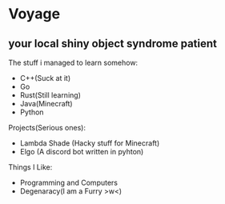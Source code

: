 # Voyage
## your local shiny object syndrome patient
The stuff i managed to learn somehow:
- C++(Suck at it)
- Go
- Rust(Still learning)
- Java(Minecraft)
- Python

Projects(Serious ones):
- Lambda Shade (Hacky stuff for Minecraft)
- Elgo (A discord bot written in pyhton)

Things I Like:
- Programming and Computers
- Degenaracy(I am a Furry >w<)
